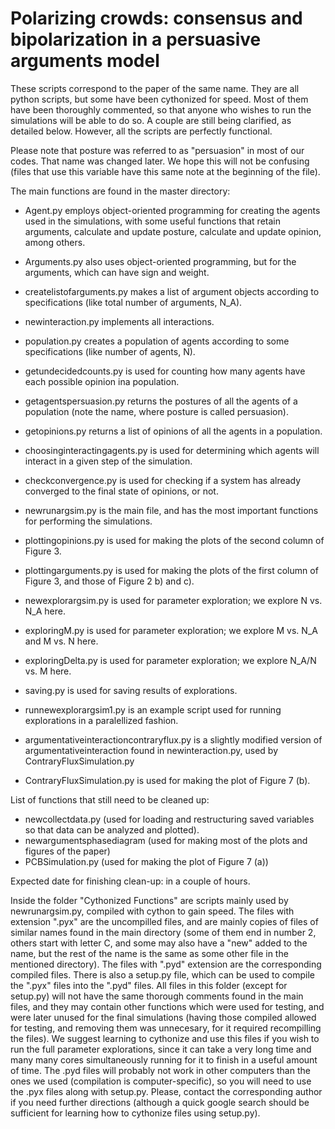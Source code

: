 # Polarizing crowds: consensus and bipolarization in a persuasive arguments model
These scripts correspond to the paper of the same name. They are all python scripts, but some have been cythonized for speed. Most of them have been thoroughly commented, so that anyone who wishes to run the simulations will be able to do so. A couple are still being clarified, as detailed below. However, all the scripts are perfectly functional.

Please note that posture was referred to as "persuasion" in most of our codes. That name was changed later. We hope this will not be confusing (files that use this variable have this same note at the beginning of the file).

The main functions are found in the master directory:
- Agent.py employs object-oriented programming for creating the agents used in the simulations, with some useful functions that retain arguments, calculate and update posture, calculate and update opinion, among others. 
- Arguments.py also uses object-oriented programming, but for the arguments, which can have sign and weight.
- createlistofarguments.py makes a list of argument objects according to specifications (like total number of arguments, N_A).
- newinteraction.py implements all interactions.
- population.py creates a population of agents according to some specifications (like number of agents, N).
- getundecidedcounts.py is used for counting how many agents have each possible opinion ina population.
- getagentspersuasion.py returns the postures of all the agents of a population (note the name, where posture is called persuasion).
- getopinions.py returns a list of opinions of all the agents in a population.
- choosinginteractingagents.py is used for determining which agents will interact in a given step of the simulation.
- checkconvergence.py is used for checking if a system has already converged to the final state of opinions, or not.
- newrunargsim.py is the main file, and has the most important functions for performing the simulations. 
- plottingopinions.py is used for making the plots of the second column of Figure 3.
- plottingarguments.py is used for making the plots of the first column of Figure 3, and those of Figure 2 b) and c).
- newexplorargsim.py is used for parameter exploration; we explore N vs. N_A here.
- exploringM.py is used for parameter exploration; we explore M vs. N_A and M vs. N here.
- exploringDelta.py is used for parameter exploration; we explore N_A/N vs. M here.
- saving.py is used for saving results of explorations.
- runnewexplorargsim1.py is an example script used for running explorations in a paralellized fashion.

- argumentativeinteractioncontraryflux.py is a slightly modified version of argumentativeinteraction found in newinteraction.py, used by ContraryFluxSimulation.py
- ContraryFluxSimulation.py is used for making the plot of Figure 7 (b). 

List of functions that still need to be cleaned up:

- newcollectdata.py (used for loading and restructuring saved variables so that data can be analyzed and plotted).
- newargumentsphasediagram (used for making most of the plots and figures of the paper)
- PCBSimulation.py (used for making the plot of Figure 7 (a))


Expected date for finishing clean-up: in a couple of hours.

Inside the folder "Cythonized Functions" are scripts mainly used by newrunargsim.py, compiled with cython to gain speed. The files with extension ".pyx" are the uncompilled files, and are mainly copies of files of similar names found in the main directory (some of them end in number 2, others start with letter C, and some may also have a "new" added to the name, but the rest of the name is the same as some other file in the mentioned directory). The files with ".pyd" extension are the corresponding compiled files. There is also a setup.py file, which can be used to compile the ".pyx" files into the ".pyd" files. All files in this folder (except for setup.py) will not have the same thorough comments found in the main files, and they may contain other functions which were used for testing, and were later unused for the final simulations (having those compiled allowed for testing, and removing them was unnecesary, for it required recompilling the files). We suggest learning to cythonize and use this files if you wish to run the full parameter explorations, since it can take a very long time and many many cores simultaneously running for it to finish in a useful amount of time. The .pyd files will probably not work in other computers than the ones we used (compilation is computer-specific), so you will need to use the .pyx files along with setup.py. Please, contact the corresponding author if you need further directions (although a quick google search should be sufficient for learning how to cythonize files using setup.py).
